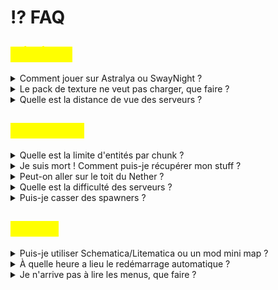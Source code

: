 # ⁉️ FAQ

## <mark style="color:yellow;">GÉNÉRAL</mark>

<details>

<summary>Comment jouer sur Astralya ou SwayNight ?</summary>

Pour information, nous acceptons les versions crackées, premiums, et bedrocks.

## ASTRALYA (Survie)

* Version : 1.21.4
* IP : play.astralya.fr
* Port bedrock : `19132`

## SWAYNIGHT (Oneblock)

* Version : 1.21.4
* IP : play.swaynight.fr
* Port bedrock : `19132`

</details>

<details>

<summary>Le pack de texture ne veut pas charger, que faire ?</summary>

1. Rendez-vous dans votre <mark style="color:green;">liste de serveurs</mark>, et cliquez sur le serveur où vous jouez ![](<.gitbook/assets/image (10).png>)
2. Une fois le serveur sélectionné, cliquez sur "<mark style="color:green;">**Modifier**</mark>" tout en bas![](<.gitbook/assets/image (28).png>)
3. Sur la page qui s'ouvre, <mark style="color:green;">acceptez les textures packs du serveur</mark>![](<.gitbook/assets/image (29).png>)
4. Reconnectez vous ensuite au serveur, et le texture pack devrait charger. Si ce n'est pas le cas, n'hésitez pas à contacter notre équipe sur Discord. :smile:

</details>

<details>

<summary>Quelle est la distance de vue des serveurs ?</summary>

La distance de vue est de 7 en survie, et 8 en oneblock

</details>



## <mark style="color:yellow;">GAMEPLAY</mark>

<details>

<summary>Quelle est la limite d'entités par chunk ?</summary>

Il ne peut y avoir que 16 entités par chunks.

</details>

<details>

<summary>Je suis mort ! Comment puis-je récupérer mon stuff ?</summary>

Bien que nous ne remboursons pas les stuffs perdus par une cause naturelle du jeu, il y a la possibilité de récupérer son stuff en utilisant la commande <mark style="color:red;">`/dback`</mark>.

</details>

<details>

<summary>Peut-on aller sur le toit du Nether ?</summary>

<mark style="color:red;">Non</mark>, comme le stipule notre [reglement-en-jeu.md](informations/reglement-en-jeu.md "mention"), cela est <mark style="color:red;">formellement interdit</mark>.

</details>

<details>

<summary>Quelle est la difficulté des serveurs ?</summary>

Tous nos serveurs sont en difficulté _<mark style="color:green;">Normale</mark>_.

</details>

<details>

<summary>Puis-je casser des spawners ?</summary>

Seuls les joueurs possédant un grade achetable sur notre `/boutique` peuvent casser des spawners. Le grade Astralis/Aetheris permet de les récupérer **sans cet enchantement**.

Si vous ne possédez pas le grade, n'hésitez pas à demander l'aide d'autres joueurs pour casser un spawner. La plupart d'entre eux sont très serviables. Toutefois, merci de respecter leur décision en cas de refus et privilégiez toujours de solliciter un autre joueur plutôt qu'un membre du staff pour ce type de service.

</details>



## <mark style="color:yellow;">DIVERS</mark>

<details>

<summary>Puis-je utiliser Schematica/Litematica ou un mod mini map ?</summary>

Les mods qui n'offrent pas d'avantage injuste par rapport aux autres joueurs et qui n'altèrent pas les mécaniques de base du jeu sont autorisés. Pour Schematica/Litematica : le mode "print" est autorisé seulement sur le serveur créatif. _Voir_ [reglement-en-jeu.md](informations/reglement-en-jeu.md "mention")

</details>

<details>

<summary>À quelle heure a lieu le redémarrage automatique ?</summary>

La totalité de nos serveurs redémarrent **tous les jours à&#x20;**<mark style="color:yellow;">**06:00**</mark>.

</details>

<details>

<summary>Je n'arrive pas à lire les menus, que faire ?</summary>

Rendez-vous dans vos options graphiques, et mettez la **taille de l’interface** à <mark style="color:green;">2</mark>.

![](<.gitbook/assets/image (21).png>)

</details>
